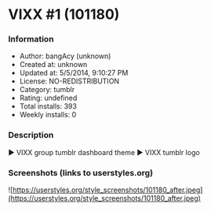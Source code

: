 # VIXX #1 (101180)

### Information
- Author: bangAcy (unknown)
- Created at: unknown
- Updated at: 5/5/2014, 9:10:27 PM
- License: NO-REDISTRIBUTION
- Category: tumblr
- Rating: undefined
- Total installs: 393
- Weekly installs: 0


### Description
► VIXX group tumblr dashboard theme
► VIXX tumblr logo


### Screenshots (links to userstyles.org)
![https://userstyles.org/style_screenshots/101180_after.jpeg](https://userstyles.org/style_screenshots/101180_after.jpeg)


